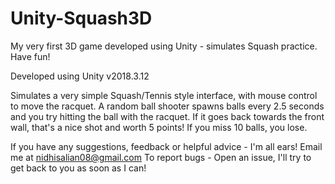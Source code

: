 # Unity-Squash3D
My very first 3D game developed using Unity - simulates Squash practice. Have fun!

Developed using Unity v2018.3.12

Simulates a very simple Squash/Tennis style interface, with mouse control to move the racquet. A random ball shooter spawns balls every 2.5 seconds and you try hitting the ball with the racquet. If it goes back towards the front wall, that's a nice shot and worth 5 points! If you miss 10 balls, you lose.

If you have any suggestions, feedback or helpful advice - I'm all ears! Email me at nidhisalian08@gmail.com
To report bugs - Open an issue, I'll try to get back to you as soon as I can!
